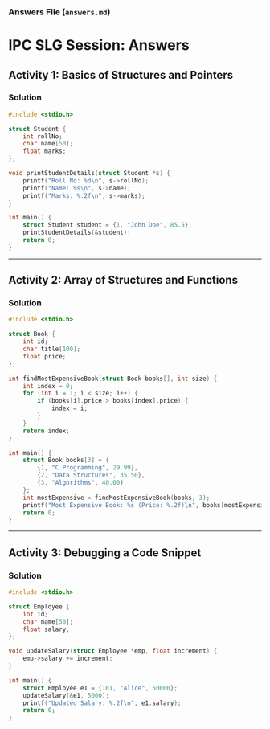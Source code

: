

### Answers File (`answers.md`)

# IPC SLG Session: Answers

## Activity 1: Basics of Structures and Pointers

### Solution
```c
#include <stdio.h>

struct Student {
    int rollNo;
    char name[50];
    float marks;
};

void printStudentDetails(struct Student *s) {
    printf("Roll No: %d\n", s->rollNo);
    printf("Name: %s\n", s->name);
    printf("Marks: %.2f\n", s->marks);
}

int main() {
    struct Student student = {1, "John Doe", 85.5};
    printStudentDetails(&student);
    return 0;
}
```

---

## Activity 2: Array of Structures and Functions

### Solution
```c
#include <stdio.h>

struct Book {
    int id;
    char title[100];
    float price;
};

int findMostExpensiveBook(struct Book books[], int size) {
    int index = 0;
    for (int i = 1; i < size; i++) {
        if (books[i].price > books[index].price) {
            index = i;
        }
    }
    return index;
}

int main() {
    struct Book books[3] = {
        {1, "C Programming", 29.99},
        {2, "Data Structures", 35.50},
        {3, "Algorithms", 40.00}
    };
    int mostExpensive = findMostExpensiveBook(books, 3);
    printf("Most Expensive Book: %s (Price: %.2f)\n", books[mostExpensive].title, books[mostExpensive].price);
    return 0;
}
```

---

## Activity 3: Debugging a Code Snippet

### Solution
```c
#include <stdio.h>

struct Employee {
    int id;
    char name[50];
    float salary;
};

void updateSalary(struct Employee *emp, float increment) {
    emp->salary += increment;
}

int main() {
    struct Employee e1 = {101, "Alice", 50000};
    updateSalary(&e1, 5000);
    printf("Updated Salary: %.2f\n", e1.salary);
    return 0;
}
```
